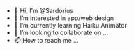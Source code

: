 - 👋 Hi, I’m @Sardorius
- 👀 I’m interested in app/web design
- 🌱 I’m currently learning Haiku Animator
- 💞️ I’m looking to collaborate on ...
- 📫 How to reach me ...

<!---
Sardorius/Sardorius is a ✨ special ✨ repository because its `README.md` (this file) appears on your GitHub profile.
You can click the Preview link to take a look at your changes.
--->
